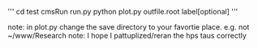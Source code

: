 '''
cd test 
cmsRun run.py
python plot.py outfile.root label[optional]
'''

note: in plot.py change the save directory to your favortie place. e.g. not ~/www/Research 
note: I hope I pattuplized/reran the hps taus correctly
